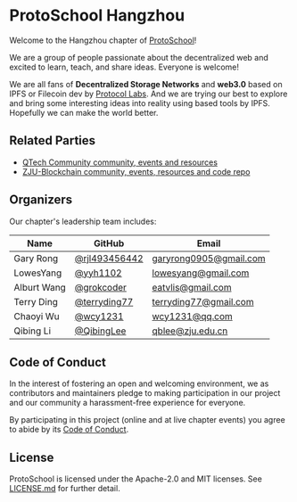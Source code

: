 # ProtoSchool Hangzhou

Welcome to the Hangzhou chapter of [ProtoSchool](https://proto.school)!

We are a group of people passionate about the decentralized web and excited to learn, teach, and share ideas. Everyone is welcome!

We are all fans of **Decentralized Storage Networks** and **web3.0** based on IPFS or Filecoin dev by [Protocol Labs](https://protocol.ai/). And we are trying our best to explore and bring some interesting ideas into reality using based tools by IPFS. Hopefully we can make the world better.

## Related Parties

- [QTech Community community, events and resources](https://tech.hyperchain.cn/)
- [ZJU-Blockchain community, events, resources and code repo](https://github.com/Blockchain-zju)

## Organizers

Our chapter's leadership team includes:

| Name | GitHub| Email |
| --- | --- | --- |
| Gary Rong | [@rjl493456442](https://github.com/rjl493456442) | [garyrong0905@gmail.com](mailto:garyrong0905@gmail.com) |
| LowesYang | [@yyh1102](https://github.com/yyh1102) | [lowesyang@gmail.com](mailto:lowesyang@gmail.com) |
| Alburt Wang | [@grokcoder](https://github.com/grokcoder) | [eatvlis@gmail.com](mailto:eatvlis@gmail.com) |
| Terry Ding | [@terryding77](https://github.com/terryding77) | [terryding77@gmail.com](mailto:terryding77@gmail.com) |
| Chaoyi Wu | [@wcy1231](https://github.com/wcy1231) | [wcy1231@qq.com](mailto:wcy1231@qq.com) |
| Qibing Li | [@QibingLee](https://github.com/QibingLee) | [qblee@zju.edu.cn](mailto:qblee@zju.edu.cn) |

## Code of Conduct

In the interest of fostering an open and welcoming environment, we as
contributors and maintainers pledge to making participation in our project and
our community a harassment-free experience for everyone.

By participating in this project (online and at live chapter events) you agree to abide by its [Code of Conduct](./CODE_OF_CONDUCT.md).

## License

ProtoSchool is licensed under the Apache-2.0 and MIT licenses. See [LICENSE.md](https://github.com/protoschool/seattle/blob/master/LICENSE.md) for further detail.

